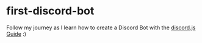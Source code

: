 # first-discord-bot
Follow my journey as I learn how to create a Discord Bot with the [discord.js Guide](https://discordjs.guide) :)
